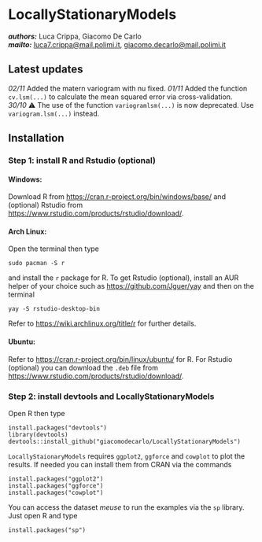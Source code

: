 # **LocallyStationaryModels**
***authors:*** Luca Crippa, Giacomo De Carlo<br>
***mailto:*** <luca7.crippa@mail.polimi.it>, <giacomo.decarlo@mail.polimi.it><br>
## **Latest updates**
*02/11* Added the matern variogram with nu fixed.
*01/11* Added the function `cv.lsm(...)` to calculate the mean squared error via cross-validation.<br>
*30/10* ⚠️ The use of the function `variogramlsm(...)` is now deprecated. Use `variogram.lsm(...)` instead.
## **Installation**
### **Step 1: install R and Rstudio (optional)**
#### **Windows:**
Download R from <https://cran.r-project.org/bin/windows/base/> and (optional) Rstudio from <https://www.rstudio.com/products/rstudio/download/>.
#### **Arch Linux:**
Open the terminal then type

    sudo pacman -S r

and install the `r` package for R.
To get Rstudio (optional), install an AUR helper of your choice such as <https://github.com/Jguer/yay> and then on the terminal

    yay -S rstudio-desktop-bin
Refer to <https://wiki.archlinux.org/title/r> for further details.
#### **Ubuntu:**
Refer to <https://cran.r-project.org/bin/linux/ubuntu/> for R.
For Rstudio (optional) you can download the `.deb` file from <https://www.rstudio.com/products/rstudio/download/>.
### **Step 2: install devtools and LocallyStationaryModels**
Open R then type

    install.packages("devtools")
    library(devtools)
    devtools::install_github("giacomodecarlo/LocallyStationaryModels")

`LocallyStaionaryModels` requires `ggplot2`, `ggforce` and `cowplot` to plot the results. If needed you can install them from CRAN via the commands

    install.packages("ggplot2")
    install.packages("ggforce")
    install.packages("cowplot")

You can access the dataset *meuse* to run the examples via the `sp` library. Just open R and type

    install.packages("sp")